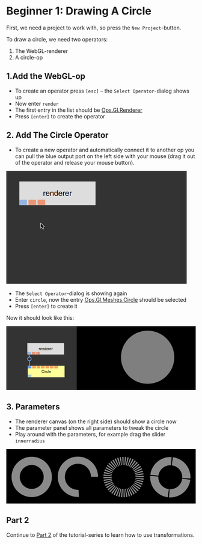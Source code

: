 
# Beginner 1: Drawing A Circle

First, we need a project to work with, so press the `New Project`-button.

To draw a circle, we need two operators:  

1. The WebGL-renderer
2. A circle-op

## 1.Add the WebGL-op

- To create an operator press `[esc]` – the `Select Operator`-dialog shows up
- Now enter `render`
- The first entry in the list should be [Ops.Gl.Renderer](../ops/Ops.Gl.Renderer/Ops.Gl.Renderer.md)
- Press `[enter]` to create the operator

## 2. Add The Circle Operator

- To create a new operator and automatically connect it to another op you can pull the blue output port on the left side with your mouse (drag it out of the operator and release your mouse button).

![](img/create_op_pull.gif)

- The `Select Operator`-dialog is showing again
- Enter `circle`, now the entry [Ops.Gl.Meshes.Circle](../ops/Ops.Gl.Renderer/Ops.Gl.Renderer.md) should be selected
- Press `[enter]` to create it

Now it should look like this:  

![](img/beginner1result.png)

## 3. Parameters

- The renderer canvas (on the right side) should show a circle now
- The parameter panel shows all parameters to tweak the circle
- Play around with the parameters, for example drag the slider `innerradius`

![](img/beginner1circle.png)

## Part 2

Continue to [Part 2](../beginner2_transformations/beginner2_transformations.md) of the tutorial-series to learn how to use transformations.
